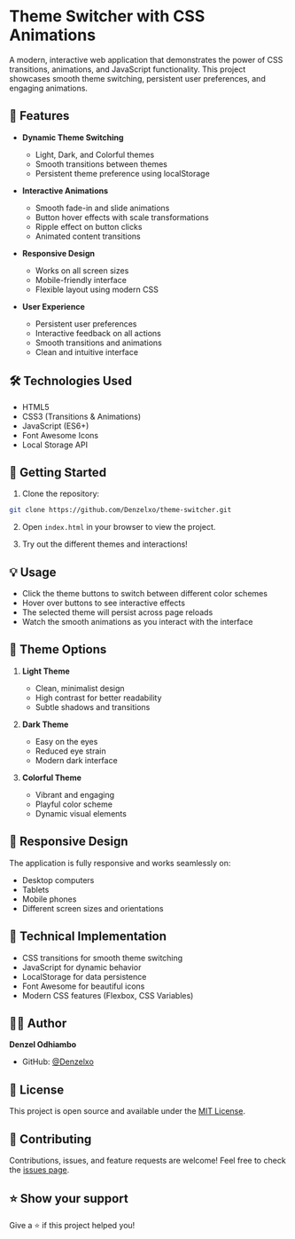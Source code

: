 # Theme Switcher with CSS Animations

A modern, interactive web application that demonstrates the power of CSS transitions, animations, and JavaScript functionality. This project showcases smooth theme switching, persistent user preferences, and engaging animations.

## 🌟 Features

- **Dynamic Theme Switching**
  - Light, Dark, and Colorful themes
  - Smooth transitions between themes
  - Persistent theme preference using localStorage

- **Interactive Animations**
  - Smooth fade-in and slide animations
  - Button hover effects with scale transformations
  - Ripple effect on button clicks
  - Animated content transitions

- **Responsive Design**
  - Works on all screen sizes
  - Mobile-friendly interface
  - Flexible layout using modern CSS

- **User Experience**
  - Persistent user preferences
  - Interactive feedback on all actions
  - Smooth transitions and animations
  - Clean and intuitive interface

## 🛠️ Technologies Used

- HTML5
- CSS3 (Transitions & Animations)
- JavaScript (ES6+)
- Font Awesome Icons
- Local Storage API

## 🚀 Getting Started

1. Clone the repository:
```bash
git clone https://github.com/Denzelxo/theme-switcher.git
```

2. Open `index.html` in your browser to view the project.

3. Try out the different themes and interactions!

## 💡 Usage

- Click the theme buttons to switch between different color schemes
- Hover over buttons to see interactive effects
- The selected theme will persist across page reloads
- Watch the smooth animations as you interact with the interface

## 🎨 Theme Options

1. **Light Theme**
   - Clean, minimalist design
   - High contrast for better readability
   - Subtle shadows and transitions

2. **Dark Theme**
   - Easy on the eyes
   - Reduced eye strain
   - Modern dark interface

3. **Colorful Theme**
   - Vibrant and engaging
   - Playful color scheme
   - Dynamic visual elements

## 📱 Responsive Design

The application is fully responsive and works seamlessly on:
- Desktop computers
- Tablets
- Mobile phones
- Different screen sizes and orientations

## 🔧 Technical Implementation

- CSS transitions for smooth theme switching
- JavaScript for dynamic behavior
- LocalStorage for data persistence
- Font Awesome for beautiful icons
- Modern CSS features (Flexbox, CSS Variables)

## 👨‍💻 Author

**Denzel Odhiambo**
- GitHub: [@Denzelxo](https://github.com/Denzelxo)

## 📝 License

This project is open source and available under the [MIT License](LICENSE).

## 🤝 Contributing

Contributions, issues, and feature requests are welcome! Feel free to check the [issues page](https://github.com/Denzelxo/theme-switcher/issues).

## ⭐ Show your support

Give a ⭐️ if this project helped you! 